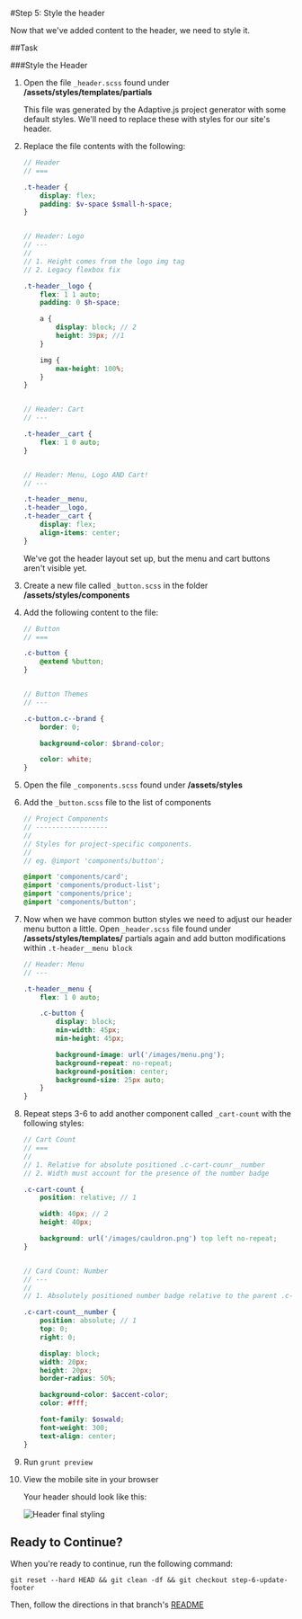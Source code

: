 #Step 5: Style the header

Now that we've added content to the header, we need to style it.

##Task

###Style the Header

1. Open the file `_header.scss` found under **/assets/styles/templates/partials**

    This file was generated by the Adaptive.js project generator with some default styles. We'll need to replace these with styles for our site's header.

2. Replace the file contents with the following:

    ```SCSS
    // Header
    // ===

    .t-header {
        display: flex;
        padding: $v-space $small-h-space;
    }


    // Header: Logo
    // ---
    //
    // 1. Height comes from the logo img tag
    // 2. Legacy flexbox fix

    .t-header__logo {
        flex: 1 1 auto;
        padding: 0 $h-space;

        a {
            display: block; // 2
            height: 39px; //1
        }

        img {
            max-height: 100%;
        }
    }


    // Header: Cart
    // ---

    .t-header__cart {
        flex: 1 0 auto;
    }


    // Header: Menu, Logo AND Cart!
    // ---

    .t-header__menu,
    .t-header__logo,
    .t-header__cart {
        display: flex;
        align-items: center;
    }
    ```

    We've got the header layout set up, but the menu and cart buttons aren't visible yet.

3. Create a new file called `_button.scss` in the folder **/assets/styles/components**

4. Add the following content to the file:

    ```SCSS
    // Button
    // ===

    .c-button {
        @extend %button;
    }


    // Button Themes
    // ---

    .c-button.c--brand {
        border: 0;

        background-color: $brand-color;

        color: white;
    }
    ```

5. Open the file `_components.scss` found under **/assets/styles**

6. Add the `_button.scss` file to the list of components

    ```SCSS
    // Project Components
    // ------------------
    //
    // Styles for project-specific components.
    //
    // eg. @import 'components/button';

    @import 'components/card';
    @import 'components/product-list';
    @import 'components/price';
    @import 'components/button';
    ```

7. Now when we have common button styles we need to adjust our header menu button a little. Open `_header.scss` file found under **/assets/styles/templates/** partials again and add button modifications within `.t-header__menu block`

    ```SCSS
    // Header: Menu
    // ---

    .t-header__menu {
        flex: 1 0 auto;

        .c-button {
            display: block;
            min-width: 45px;
            min-height: 45px;

            background-image: url('/images/menu.png');
            background-repeat: no-repeat;
            background-position: center;
            background-size: 25px auto;
        }
    }
    ```

8. Repeat steps 3-6 to add another component called `_cart-count` with the following styles:

    ```SCSS
    // Cart Count
    // ===
    //
    // 1. Relative for absolute positioned .c-cart-counr__number
    // 2. Width must account for the presence of the number badge

    .c-cart-count {
        position: relative; // 1

        width: 40px; // 2
        height: 40px;

        background: url('/images/cauldron.png') top left no-repeat;
    }


    // Card Count: Number
    // ---
    //
    // 1. Absolutely positioned number badge relative to the parent .c-cart-count

    .c-cart-count__number {
        position: absolute; // 1
        top: 0;
        right: 0;

        display: block;
        width: 20px;
        height: 20px;
        border-radius: 50%;

        background-color: $accent-color;
        color: #fff;

        font-family: $oswald;
        font-weight: 300;
        text-align: center;
    }
    ```

9. Run `grunt preview`

10. View the mobile site in your browser

    Your header should look like this:

    ![Header final styling](https://s3.amazonaws.com/uploads.hipchat.com/15359/64553/Z8Dwb5hT0q9nYXO/Screen%20Shot%202015-01-19%20at%2010.28.56%20AM.png)


## Ready to Continue?

When you're ready to continue, run the following command:

```
git reset --hard HEAD && git clean -df && git checkout step-6-update-footer
```

Then, follow the directions in that branch's [README](https://github.com/mobify/workshop--adaptivejs-site/blob/step-6-update-footer/README.md)
